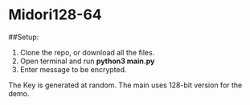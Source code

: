 # Midori128-64

##Setup:
1. Clone the repo, or download all the files.
2. Open terminal and run **python3 main.py**
3. Enter message to be encrypted.

The Key is generated at random. The main uses 128-bit version for the demo.
